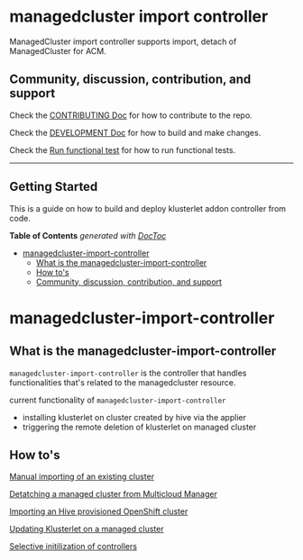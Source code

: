 [comment]: # ( Copyright Contributors to the Open Cluster Management project )

<!-- START doctoc generated TOC please keep comment here to allow auto update -->
<!-- DON'T EDIT THIS SECTION, INSTEAD RE-RUN doctoc TO UPDATE -->

# managedcluster import controller

ManagedCluster import controller supports import, detach of ManagedCluster for ACM.

## Community, discussion, contribution, and support

Check the [CONTRIBUTING Doc](CONTRIBUTING.md) for how to contribute to the repo.

Check the [DEVELOPMENT Doc](docs/development.md) for how to build and make changes.

Check the [Run functional test](docs/functional_test.md) for how to run functional tests.

------

## Getting Started

This is a guide on how to build and deploy klusterlet addon controller from code.

**Table of Contents**  *generated with [DocToc](https://github.com/thlorenz/doctoc)*

- [managedcluster-import-controller](#managedcluster-import-controller)
    - [What is the managedcluster-import-controller](#what-is-the-managedcluster-import-controller)
    - [How to's](#how-tos)
    - [Community, discussion, contribution, and support](#community-discussion-contribution-and-support)

<!-- END doctoc generated TOC please keep comment here to allow auto update -->

# managedcluster-import-controller

## What is the managedcluster-import-controller

`managedcluster-import-controller` is the controller that handles functionalities that's related to the managedcluster  resource.

current functionality of `managedcluster-import-controller`
- installing klusterlet on cluster created by hive via the applier
- triggering the remote deletion of klusterlet on managed cluster

## How to's

[Manual importing of an existing cluster](docs/managedcluster_manual_import.md)

[Detatching a managed cluster from Multicloud Manager](docs/detatch_managed_cluster.md)

[Importing an Hive provisioned OpenShift cluster](docs/hive_cluster_import.md)

[Updating Klusterlet on a managed cluster](docs/remote_klusterlet_update.md)

[Selective initilization of controllers](docs/selective_controller_init.md)




